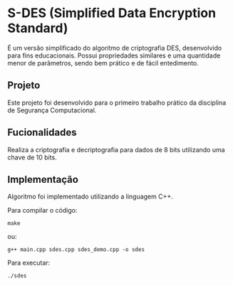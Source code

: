 # S-DES (Simplified Data Encryption Standard)
É um versão simplificado do algoritmo de criptografia DES, desenvolvido para
fins educacionais. Possui propriedades similares e uma quantidade menor de
parâmetros, sendo bem prático e de fácil entedimento.

## Projeto
Este projeto foi desenvolvido para o primeiro trabalho prático da disciplina de
Segurança Computacional.

## Fucionalidades
Realiza a criptografia e decriptografia para dados de 8 bits utilizando uma
chave de 10 bits.

## Implementação
Algoritmo foi implementado utilizando a linguagem C++.

Para compilar o código:
```
make
````

ou:

```
g++ main.cpp sdes.cpp sdes_demo.cpp -o sdes
```

Para executar:
```
./sdes
```
